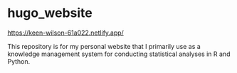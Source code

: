 # hugo_website
https://keen-wilson-61a022.netlify.app/

This repository is for my personal website that I primarily use as a knowledge management system for conducting statistical analyses in R and Python. 
